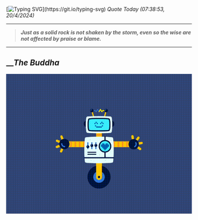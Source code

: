 [![Typing SVG](https://readme-typing-svg.herokuapp.com?font=Press+Start+2P&color=C2F784&size=35&width=900&height=100&lines=Hello+World%2C+I'm+Hung+!)](https://git.io/typing-svg) 
_Quote Today (07:38:53, 20/4/2024)_
___
>**_Just as a solid rock is not shaken by the storm, even so the wise are not affected by praise or blame._**
___

## __**_The Buddha_**

![RobotDance](src/assets/images/robot-dancing-dribble.gif?style=center)
